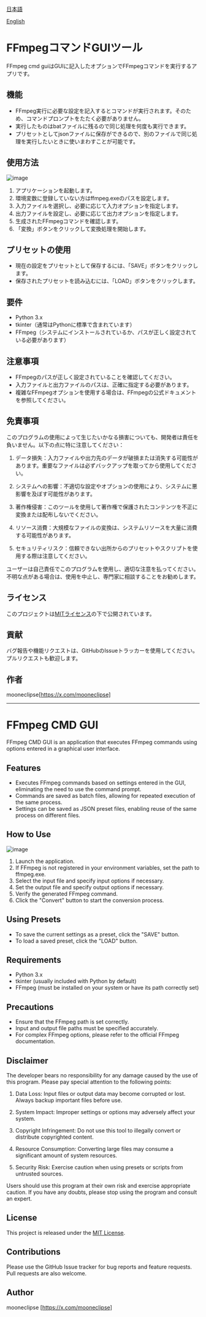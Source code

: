 [日本語](#FFmpegコマンドGUIツール)

[English](#FFmpeg-CMD-GUI)

# FFmpegコマンドGUIツール

FFmpeg cmd guiはGUIに記入したオプションでFFmpegコマンドを実行するアプリです。

## 機能

- FFmpeg実行に必要な設定を記入するとコマンドが実行されます。そのため、コマンドプロンプトをたたく必要がありません。
- 実行したものはbatファイルに残るので同じ処理を何度も実行できます。
- プリセットとしてjsonファイルに保存ができるので、別のファイルで同じ処理を実行したいときに使いまわすことが可能です。

## 使用方法

![image](https://github.com/user-attachments/assets/2d9cb231-0dd1-4861-a404-3a5f4b01b52e)

1. アプリケーションを起動します。
2. 環境変数に登録していない方はffmpeg.exeのパスを設定します。
3. 入力ファイルを選択し、必要に応じて入力オプションを指定します。
4. 出力ファイルを設定し、必要に応じて出力オプションを指定します。
5. 生成されたFFmpegコマンドを確認します。
6. 「変換」ボタンをクリックして変換処理を開始します。

## プリセットの使用

- 現在の設定をプリセットとして保存するには、「SAVE」ボタンをクリックします。
- 保存されたプリセットを読み込むには、「LOAD」ボタンをクリックします。

## 要件

- Python 3.x
- tkinter（通常はPythonに標準で含まれています）
- FFmpeg（システムにインストールされているか、パスが正しく設定されている必要があります）

## 注意事項

- FFmpegのパスが正しく設定されていることを確認してください。
- 入力ファイルと出力ファイルのパスは、正確に指定する必要があります。
- 複雑なFFmpegオプションを使用する場合は、FFmpegの公式ドキュメントを参照してください。

## 免責事項

このプログラムの使用によって生じたいかなる損害についても、開発者は責任を負いません。以下の点に特に注意してください：

1. データ損失：入力ファイルや出力先のデータが破損または消失する可能性があります。重要なファイルは必ずバックアップを取ってから使用してください。

2. システムへの影響：不適切な設定やオプションの使用により、システムに悪影響を及ぼす可能性があります。

3. 著作権侵害：このツールを使用して著作権で保護されたコンテンツを不正に変換または配布しないでください。

4. リソース消費：大規模なファイルの変換は、システムリソースを大量に消費する可能性があります。

5. セキュリティリスク：信頼できない出所からのプリセットやスクリプトを使用する際は注意してください。

ユーザーは自己責任でこのプログラムを使用し、適切な注意を払ってください。不明な点がある場合は、使用を中止し、専門家に相談することをお勧めします。

## ライセンス

このプロジェクトは[MITライセンス](https://opensource.org/licenses/MIT)の下で公開されています。

## 貢献

バグ報告や機能リクエストは、GitHubのIssueトラッカーを使用してください。プルリクエストも歓迎します。

## 作者

mooneclipse[https://x.com/mooneclipse]

---

# FFmpeg CMD GUI

FFmpeg CMD GUI is an application that executes FFmpeg commands using options entered in a graphical user interface.

## Features

- Executes FFmpeg commands based on settings entered in the GUI, eliminating the need to use the command prompt.
- Commands are saved as batch files, allowing for repeated execution of the same process.
- Settings can be saved as JSON preset files, enabling reuse of the same process on different files.

## How to Use

![image](https://github.com/user-attachments/assets/2d9cb231-0dd1-4861-a404-3a5f4b01b52e)

1. Launch the application.
2. If FFmpeg is not registered in your environment variables, set the path to ffmpeg.exe.
3. Select the input file and specify input options if necessary.
4. Set the output file and specify output options if necessary.
5. Verify the generated FFmpeg command.
6. Click the "Convert" button to start the conversion process.

## Using Presets

- To save the current settings as a preset, click the "SAVE" button.
- To load a saved preset, click the "LOAD" button.

## Requirements

- Python 3.x
- tkinter (usually included with Python by default)
- FFmpeg (must be installed on your system or have its path correctly set)

## Precautions

- Ensure that the FFmpeg path is set correctly.
- Input and output file paths must be specified accurately.
- For complex FFmpeg options, please refer to the official FFmpeg documentation.

## Disclaimer

The developer bears no responsibility for any damage caused by the use of this program. Please pay special attention to the following points:

1. Data Loss: Input files or output data may become corrupted or lost. Always backup important files before use.

2. System Impact: Improper settings or options may adversely affect your system.

3. Copyright Infringement: Do not use this tool to illegally convert or distribute copyrighted content.

4. Resource Consumption: Converting large files may consume a significant amount of system resources.

5. Security Risk: Exercise caution when using presets or scripts from untrusted sources.

Users should use this program at their own risk and exercise appropriate caution. If you have any doubts, please stop using the program and consult an expert.

## License

This project is released under the [MIT License](https://opensource.org/licenses/MIT).

## Contributions

Please use the GitHub Issue tracker for bug reports and feature requests. Pull requests are also welcome.

## Author

mooneclipse [https://x.com/mooneclipse]
